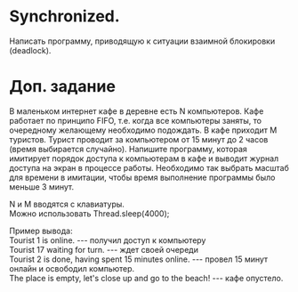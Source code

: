 # Synchronized.
Написать программу, приводящую к ситуации взаимной блокировки (deadlock).

# Доп. задание

В маленьком интернет кафе в деревне есть N компьютеров. Кафе работает по принципо FIFO, т.е. когда все компьютеры заняты, то очередному желающему необходимо подождать. В кафе приходит M туристов. Турист проводит за компьютером от 15 минут до 2 часов (время выбирается случайно). Напишите программу, которая имитирует порядок доступа к компьютерам в кафе и выводит журнал доступа на экран в процессе работы. Необходимо так выбрать масштаб для времени в имитации, чтобы время выполнение программы было меньше 3 минут.

N и M вводятся с клавиатуры.  
Можно использовать Thread.sleep(4000);  

Пример вывода:  
Tourist 1 is online.  --- получил доступ к компьютеру  
Tourist 17 waiting for turn. --- ждет своей очереди  
Tourist 2 is done, having spent 15 minutes online. --- провел 15 минут онлайн и освободил компьютер.  
The place is empty, let's close up and go to the beach! --- кафе опустело.  
